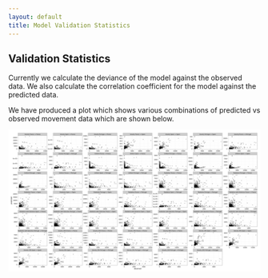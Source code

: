 ```yaml
---
layout: default
title: Model Validation Statistics
---
```

## Validation Statistics

Currently we calculate the deviance of the model against the observed data. We also calculate the correlation coefficient for the model against the predicted data.

We have produced a plot which shows various combinations of predicted vs observed movement data which are shown below.

<a href="images/model_comparisons.png"><img src="images/model_comparisons.png" /></a>
